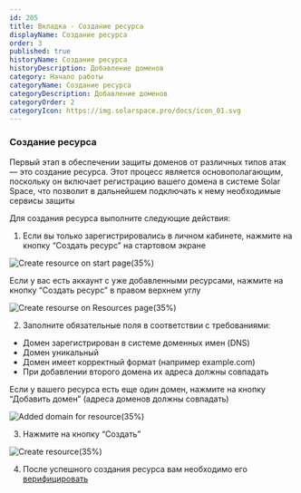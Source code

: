 ```yaml
---
id: 205
title: Вкладка - Создание ресурса
displayName: Создание ресурса
order: 3
published: true
historyName: Создание ресурса
historyDescription: Добавление доменов
category: Начало работы
categoryName: Создание ресурса
categoryDescription: Добавление доменов
categoryOrder: 2
categoryIcon: https://img.solarspace.pro/docs/icon_01.svg
---
```


### Создание ресурса
Первый этап в обеспечении защиты доменов от различных типов атак — это создание ресурса. Этот процесс является основополагающим, поскольку он включает регистрацию вашего домена в системе Solar Space, что позволит в дальнейшем подключать к нему необходимые сервисы защиты

Для создания ресурса выполните следующие действия:

1. Если вы только зарегистрировались в личном кабинете, нажмите на кнопку “Создать ресурс” на стартовом экране

![Create resource on start page(35%)](https://img.solarspace.pro/docs/create-resource-on-start-page.jpg "Создание ресурса на стартовой странице")

Если у вас есть аккаунт с уже добавленными ресурсами, нажмите на кнопку “Создать ресурс” в правом верхнем углу

![Create resourse on Resources page(35%)](https://img.solarspace.pro/docs/create-resource-on-resources-page.jpg "Создание ресурса на странице Ресурсов")

2. Заполните обязательные поля в соответствии с требованиями:
- Домен зарегистрирован в системе доменных имен (DNS)
- Домен уникальный
- Домен имеет корректный формат (например example.com)
- При добавлении второго домена их адреса должны совпадать

Если у вашего ресурса есть еще один домен, нажмите на кнопку “Добавить домен” (адреса доменов должны совпадать)

![Added domain for resource(35%)](https://img.solarspace.pro/docs/added-domain-for-resource.jpg "Добавление второго домена")

3. Нажмите на кнопку “Создать”

![Create resource(35%)](https://img.solarspace.pro/docs/create-resource.jpg "Создание ресурса")

4. После успешного создания ресурса вам необходимо его [верифицировать]([206])

